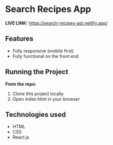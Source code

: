 # Search Recipes App 

**LIVE LINK:** https://search-recipes-api.netlify.app/

## Features
* Fully responsive (mobile first)
* Fully functional on the front end



## Running the Project
**From the repo:**
1. Clone this project locally
2. Open index.html in your browser

## Technologies used 
* HTML
* CSS
* React.js
